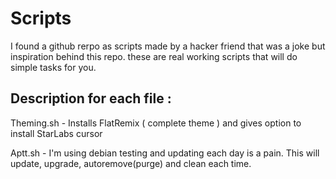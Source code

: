 # Scripts
I found a github rerpo as scripts made by a hacker friend that was a joke but inspiration behind this repo. these are real working scripts that will do simple tasks for you.

## Description for each file :
 Theming.sh - Installs FlatRemix ( complete theme ) and gives option to install StarLabs cursor
 
 Aptt.sh - I'm using debian testing and updating each day is a pain. This will update, upgrade, autoremove(purge) and clean each time. 
